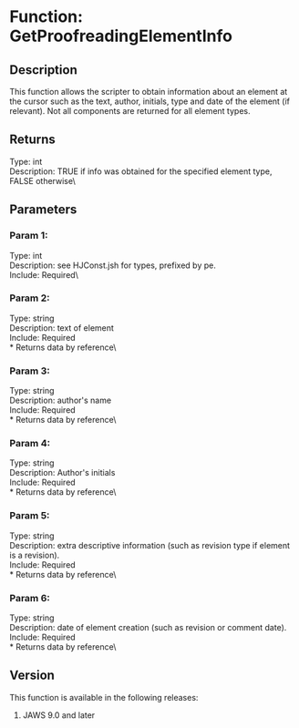 # Function: GetProofreadingElementInfo

## Description

This function allows the scripter to obtain information about an element
at the cursor such as the text, author, initials, type and date of the
element (if relevant). Not all components are returned for all element
types.

## Returns

Type: int\
Description: TRUE if info was obtained for the specified element type,
FALSE otherwise\

## Parameters

### Param 1:

Type: int\
Description: see HJConst.jsh for types, prefixed by pe.\
Include: Required\

### Param 2:

Type: string\
Description: text of element\
Include: Required\
\* Returns data by reference\

### Param 3:

Type: string\
Description: author\'s name\
Include: Required\
\* Returns data by reference\

### Param 4:

Type: string\
Description: Author\'s initials\
Include: Required\
\* Returns data by reference\

### Param 5:

Type: string\
Description: extra descriptive information (such as revision type if
element is a revision).\
Include: Required\
\* Returns data by reference\

### Param 6:

Type: string\
Description: date of element creation (such as revision or comment
date).\
Include: Required\
\* Returns data by reference\

## Version

This function is available in the following releases:

1.  JAWS 9.0 and later
